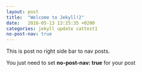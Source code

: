 ```yaml
---
layout: post
title:  "Welcome to Jekyll!2"
date:   2016-05-13 13:25:35 +0200
categories: jekyll update cattest1
no-post-nav: true
---
```


This is post no right side bar to nav posts.

You just need to set **no-post-nav: true** for your post
